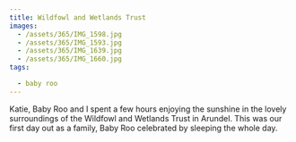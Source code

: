 ```yaml
---
title: Wildfowl and Wetlands Trust
images:
  - /assets/365/IMG_1598.jpg
  - /assets/365/IMG_1593.jpg
  - /assets/365/IMG_1639.jpg
  - /assets/365/IMG_1660.jpg
tags:

  - baby roo
---
```

Katie, Baby Roo and I spent a few hours enjoying the sunshine in the lovely surroundings of the Wildfowl and Wetlands Trust in Arundel. This was our first day out as a family, Baby Roo celebrated by sleeping the whole day. 